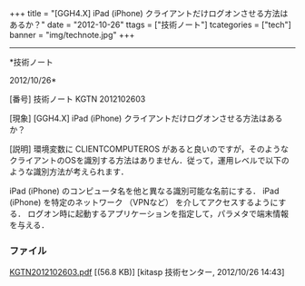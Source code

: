 ﻿+++
title = "[GGH4.X] iPad (iPhone) クライアントだけログオンさせる方法はあるか？"
date = "2012-10-26"
ttags = ["技術ノート"]
tcategories = ["tech"]
banner = "img/technote.jpg"
+++

-----------------------------------------------------------------------------------------------------------------------------

*技術ノート

2012/10/26*


[番号]
技術ノート KGTN 2012102603

[現象]
[GGH4.X] iPad (iPhone) クライアントだけログオンさせる方法はあるか？

[説明]
環境変数に CLIENTCOMPUTEROS
があると良いのですが，そのようなクライアントのOSを識別する方法はありません．従って，運用レベルで以下のような識別方法が考えられます．

iPad (iPhone) のコンピュータ名を他と異なる識別可能な名前にする．
iPad (iPhone) を特定のネットワーク （VPNなど）
を介してアクセスするようにする．
ログオン時に起動するアプリケーションを指定して，パラメタで端末情報を与える．


### ファイル

 
 


[KGTN2012102603.pdf](http://techreport.kitasp.net/attachments/download/1057/KGTN2012102603.pdf)
 [(56.8 KB)] [kitasp 技術センター, 2012/10/26
14:43]


 


 

